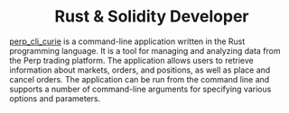 <h1 align="center">Rust & Solidity Developer</h1>

[perp_cli_curie](https://github.com/brendanwenzel/perp_cli_curie) is a command-line application written in the Rust programming language. It is a tool for managing and analyzing data from the Perp trading platform. The application allows users to retrieve information about markets, orders, and positions, as well as place and cancel orders. The application can be run from the command line and supports a number of command-line arguments for specifying various options and parameters.
